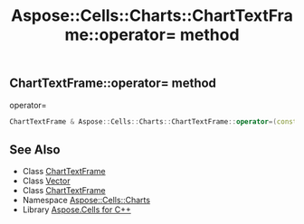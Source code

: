 ﻿---
title: Aspose::Cells::Charts::ChartTextFrame::operator= method
linktitle: operator=
second_title: Aspose.Cells for C++ API Reference
description: 'Aspose::Cells::Charts::ChartTextFrame::operator= method. operator= in C++.'
type: docs
weight: 300
url: /cpp/aspose.cells.charts/charttextframe/operator_asm/
---
## ChartTextFrame::operator= method


operator=

```cpp
ChartTextFrame & Aspose::Cells::Charts::ChartTextFrame::operator=(const ChartTextFrame &src)
```

## See Also

* Class [ChartTextFrame](../)
* Class [Vector](../../../aspose.cells/vector/)
* Class [ChartTextFrame](../)
* Namespace [Aspose::Cells::Charts](../../)
* Library [Aspose.Cells for C++](../../../)
